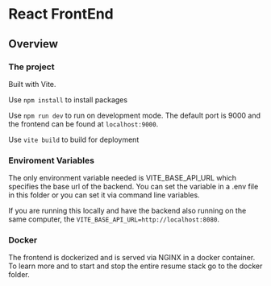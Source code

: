 # React FrontEnd

## Overview

### The project

Built with Vite. 

Use `npm install` to install packages

Use `npm run dev` to run on development mode. The default port is 9000 and the frontend can be found at `localhost:9000`.

Use `vite build` to build for deployment

### Enviroment Variables

The only environment variable needed is VITE_BASE_API_URL which specifies the base url of the backend. You can set the variable in a .env file in this folder or you can set it via command line variables. 

If you are running this locally and have the backend also running on the same computer, the `VITE_BASE_API_URL=http://localhost:8080`. 

### Docker

The frontend is dockerized and is served via NGINX in a docker container. To learn more and to start and stop the entire 
resume stack go to the docker folder. 